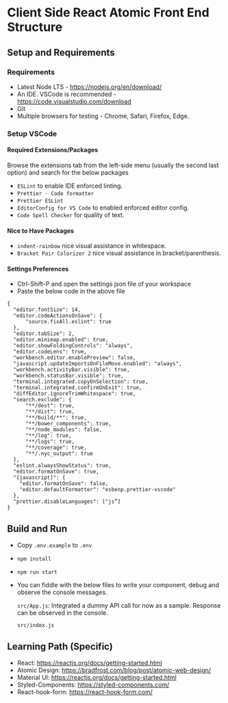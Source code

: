 # Client Side React Atomic Front End Structure

## Setup and Requirements

### Requirements

- Latest Node LTS - https://nodejs.org/en/download/
- An IDE. VSCode is recommended - https://code.visualstudio.com/download
- Git
- Multiple browsers for testing - Chrome, Safari, Firefox, Edge.

### Setup VSCode

#### Required Extensions/Packages

Browse the extensions tab from the left-side menu (usually the second last option)
and search for the below packages

- `ESLint` to enable IDE enforced linting.
- `Prettier - Code formatter`
- `Prettier ESLint`
- `EditorConfig for VS Code` to enabled enforced editor config.
- `Code Spell Checker` for quality of text.

#### Nice to Have Packages

- `indent-rainbow` nice visual assistance in whitespace.
- `Bracket Pair Colorizer 2` nice visual assistance in bracket/parenthesis.

#### Settings Preferences

- Ctrl-Shift-P and open the settings json file of your workspace
- Paste the below code in the above file

```
{
  "editor.fontSize": 14,
  "editor.codeActionsOnSave": {
      "source.fixAll.eslint": true
  },
  "editor.tabSize": 2,
  "editor.minimap.enabled": true,
  "editor.showFoldingControls": "always",
  "editor.codeLens": true,
  "workbench.editor.enablePreview": false,
  "javascript.updateImportsOnFileMove.enabled": "always",
  "workbench.activityBar.visible": true,
  "workbench.statusBar.visible": true,
  "terminal.integrated.copyOnSelection": true,
  "terminal.integrated.confirmOnExit": true,
  "diffEditor.ignoreTrimWhitespace": true,
  "search.exclude": {
      "**/dest": true,
      "**/dist": true,
      "**/build/**": true,
      "**/bower_components": true,
      "**/node_modules": false,
      "**/log": true,
      "**/logs": true,
      "**/coverage": true,
      "**/.nyc_output": true
  },
  "eslint.alwaysShowStatus": true,
  "editor.formatOnSave": true,
  "[javascript]": {
    "editor.formatOnSave": false,
    "editor.defaultFormatter": "esbenp.prettier-vscode"
  },
  "prettier.disableLanguages": ["js”]
}
```

## Build and Run

- Copy `.env.example` to `.env`
- `npm install`
- `npm run start`
- You can fiddle with the below files to write your component,
  debug and observe the console messages.

  `src/App.js`: Integrated a dummy API call for now as a sample. Response can be observed in the console.

  `src/index.js`

## Learning Path (Specific)

- React: https://reactjs.org/docs/getting-started.html
- Atomic Design: https://bradfrost.com/blog/post/atomic-web-design/
- Material UI: https://reactjs.org/docs/getting-started.html
- Styled-Components: https://styled-components.com/
- React-hook-form: https://react-hook-form.com/
